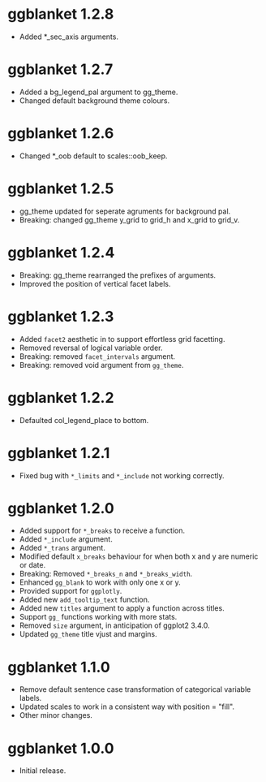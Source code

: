# ggblanket 1.2.8

* Added *_sec_axis arguments.

# ggblanket 1.2.7

* Added a bg_legend_pal argument to gg_theme.
* Changed default background theme colours.

# ggblanket 1.2.6

* Changed *_oob default to scales::oob_keep.

# ggblanket 1.2.5

* gg_theme updated for seperate agruments for background pal.
* Breaking: changed gg_theme y_grid to grid_h and x_grid to grid_v.

# ggblanket 1.2.4

* Breaking: gg_theme rearranged the prefixes of arguments.
* Improved the position of vertical facet labels.

# ggblanket 1.2.3

* Added `facet2` aesthetic in to support effortless grid facetting.
* Removed reversal of logical variable order.
* Breaking: removed `facet_intervals` argument.
* Breaking: removed void argument from `gg_theme`.

# ggblanket 1.2.2

* Defaulted col_legend_place to bottom.  

# ggblanket 1.2.1
* Fixed bug with `*_limits` and `*_include` not working correctly.  

# ggblanket 1.2.0

* Added support for `*_breaks` to receive a function.
* Added `*_include` argument. 
* Added `*_trans` argument.
* Modified default `x_breaks` behaviour for when both x and y are numeric or date.
* Breaking: Removed `*_breaks_n` and `*_breaks_width`.
* Enhanced `gg_blank` to work with only one x or y.
* Provided support for `ggplotly`.
* Added new `add_tooltip_text` function.
* Added new `titles` argument to apply a function across titles.
* Support `gg_` functions working with more stats.
* Removed `size` argument, in anticipation of ggplot2 3.4.0.
* Updated `gg_theme` title vjust and margins.

# ggblanket 1.1.0

* Remove default sentence case transformation of categorical variable labels.
* Updated scales to work in a consistent way with position = "fill".
* Other minor changes.

# ggblanket 1.0.0

* Initial release.
